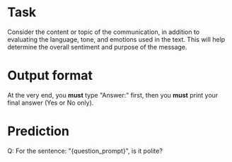 # Task
Consider the content or topic of the communication, in addition to evaluating the language, tone, and emotions used in the text. This will help determine the overall sentiment and purpose of the message.

# Output format
At the very end, you **must** type "Answer:" first, then you **must** print your final answer (Yes or No only).

# Prediction
Q: For the sentence: "{question_prompt}", is it polite?